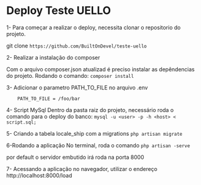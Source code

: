
# Deploy Teste UELLO
1- Para começar a realizar o deploy, necessita clonar o repositorio do projeto.

git clone `https://github.com/BuiltOnDevel/teste-uello`

2- Realizar a instalação do composer

Com o arquivo composer.json atualizad é preciso instalar as depêndencias do projeto.
Rodando o comando: `composer install`

3- Adicionar o parametro PATH_TO_FILE no arquivo .env

    	PATH_TO_FILE = /foo/bar

4- Script MySql
Dentro da pasta raiz do projeto, necessário roda o comando para o deploy do banco:
`mysql -u <user> -p -h <host> < script.sql;`

5- Criando a tabela locale_ship com a migrations 
`php artisan migrate`

6-Rodando a aplicação
No terminal, roda o comando `php artisan -serve`

por default o servidor embutido irá roda na porta 8000

7- Acessando a aplicação
no navegador, utilizar o endereço http://localhost:8000/load
